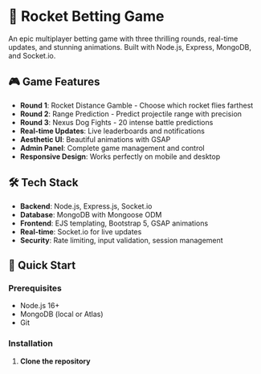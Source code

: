# 🚀 Rocket Betting Game

An epic multiplayer betting game with three thrilling rounds, real-time updates, and stunning animations. Built with Node.js, Express, MongoDB, and Socket.io.

## 🎮 Game Features

- **Round 1**: Rocket Distance Gamble - Choose which rocket flies farthest
- **Round 2**: Range Prediction - Predict projectile range with precision
- **Round 3**: Nexus Dog Fights - 20 intense battle predictions
- **Real-time Updates**: Live leaderboards and notifications
- **Aesthetic UI**: Beautiful animations with GSAP
- **Admin Panel**: Complete game management and control
- **Responsive Design**: Works perfectly on mobile and desktop

## 🛠️ Tech Stack

- **Backend**: Node.js, Express.js, Socket.io
- **Database**: MongoDB with Mongoose ODM
- **Frontend**: EJS templating, Bootstrap 5, GSAP animations
- **Real-time**: Socket.io for live updates
- **Security**: Rate limiting, input validation, session management

## 🚀 Quick Start

### Prerequisites
- Node.js 16+ 
- MongoDB (local or Atlas)
- Git

### Installation

1. **Clone the repository**
